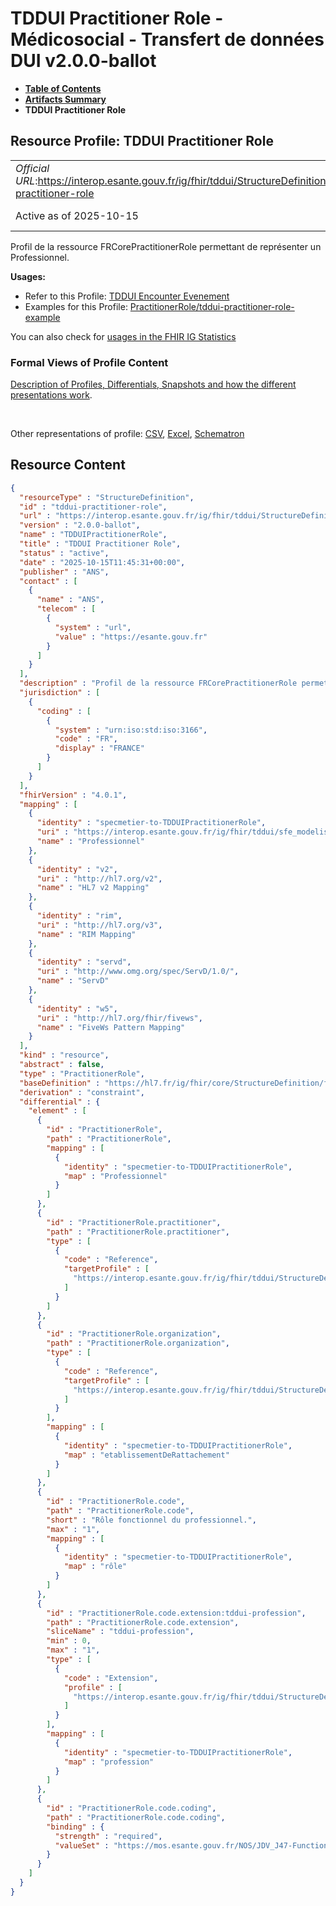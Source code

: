 # TDDUI Practitioner Role - Médicosocial - Transfert de données DUI v2.0.0-ballot

* [**Table of Contents**](toc.md)
* [**Artifacts Summary**](artifacts.md)
* **TDDUI Practitioner Role**

## Resource Profile: TDDUI Practitioner Role 

| | |
| :--- | :--- |
| *Official URL*:https://interop.esante.gouv.fr/ig/fhir/tddui/StructureDefinition/tddui-practitioner-role | *Version*:2.0.0-ballot |
| Active as of 2025-10-15 | *Computable Name*:TDDUIPractitionerRole |

 
Profil de la ressource FRCorePractitionerRole permettant de représenter un Professionnel. 

**Usages:**

* Refer to this Profile: [TDDUI Encounter Evenement](StructureDefinition-tddui-encounter-evenement.md)
* Examples for this Profile: [PractitionerRole/tddui-practitioner-role-example](PractitionerRole-tddui-practitioner-role-example.md)

You can also check for [usages in the FHIR IG Statistics](https://packages2.fhir.org/xig/ans.fhir.fr.tddui|current/StructureDefinition/tddui-practitioner-role)

### Formal Views of Profile Content

 [Description of Profiles, Differentials, Snapshots and how the different presentations work](http://build.fhir.org/ig/FHIR/ig-guidance/readingIgs.html#structure-definitions). 

 

Other representations of profile: [CSV](StructureDefinition-tddui-practitioner-role.csv), [Excel](StructureDefinition-tddui-practitioner-role.xlsx), [Schematron](StructureDefinition-tddui-practitioner-role.sch) 



## Resource Content

```json
{
  "resourceType" : "StructureDefinition",
  "id" : "tddui-practitioner-role",
  "url" : "https://interop.esante.gouv.fr/ig/fhir/tddui/StructureDefinition/tddui-practitioner-role",
  "version" : "2.0.0-ballot",
  "name" : "TDDUIPractitionerRole",
  "title" : "TDDUI Practitioner Role",
  "status" : "active",
  "date" : "2025-10-15T11:45:31+00:00",
  "publisher" : "ANS",
  "contact" : [
    {
      "name" : "ANS",
      "telecom" : [
        {
          "system" : "url",
          "value" : "https://esante.gouv.fr"
        }
      ]
    }
  ],
  "description" : "Profil de la ressource FRCorePractitionerRole permettant de représenter un Professionnel.",
  "jurisdiction" : [
    {
      "coding" : [
        {
          "system" : "urn:iso:std:iso:3166",
          "code" : "FR",
          "display" : "FRANCE"
        }
      ]
    }
  ],
  "fhirVersion" : "4.0.1",
  "mapping" : [
    {
      "identity" : "specmetier-to-TDDUIPractitionerRole",
      "uri" : "https://interop.esante.gouv.fr/ig/fhir/tddui/sfe_modelisation_contenu.html",
      "name" : "Professionnel"
    },
    {
      "identity" : "v2",
      "uri" : "http://hl7.org/v2",
      "name" : "HL7 v2 Mapping"
    },
    {
      "identity" : "rim",
      "uri" : "http://hl7.org/v3",
      "name" : "RIM Mapping"
    },
    {
      "identity" : "servd",
      "uri" : "http://www.omg.org/spec/ServD/1.0/",
      "name" : "ServD"
    },
    {
      "identity" : "w5",
      "uri" : "http://hl7.org/fhir/fivews",
      "name" : "FiveWs Pattern Mapping"
    }
  ],
  "kind" : "resource",
  "abstract" : false,
  "type" : "PractitionerRole",
  "baseDefinition" : "https://hl7.fr/ig/fhir/core/StructureDefinition/fr-core-practitioner-role",
  "derivation" : "constraint",
  "differential" : {
    "element" : [
      {
        "id" : "PractitionerRole",
        "path" : "PractitionerRole",
        "mapping" : [
          {
            "identity" : "specmetier-to-TDDUIPractitionerRole",
            "map" : "Professionnel"
          }
        ]
      },
      {
        "id" : "PractitionerRole.practitioner",
        "path" : "PractitionerRole.practitioner",
        "type" : [
          {
            "code" : "Reference",
            "targetProfile" : [
              "https://interop.esante.gouv.fr/ig/fhir/tddui/StructureDefinition/tddui-practitioner"
            ]
          }
        ]
      },
      {
        "id" : "PractitionerRole.organization",
        "path" : "PractitionerRole.organization",
        "type" : [
          {
            "code" : "Reference",
            "targetProfile" : [
              "https://interop.esante.gouv.fr/ig/fhir/tddui/StructureDefinition/tddui-organization"
            ]
          }
        ],
        "mapping" : [
          {
            "identity" : "specmetier-to-TDDUIPractitionerRole",
            "map" : "etablissementDeRattachement"
          }
        ]
      },
      {
        "id" : "PractitionerRole.code",
        "path" : "PractitionerRole.code",
        "short" : "Rôle fonctionnel du professionnel.",
        "max" : "1",
        "mapping" : [
          {
            "identity" : "specmetier-to-TDDUIPractitionerRole",
            "map" : "rôle"
          }
        ]
      },
      {
        "id" : "PractitionerRole.code.extension:tddui-profession",
        "path" : "PractitionerRole.code.extension",
        "sliceName" : "tddui-profession",
        "min" : 0,
        "max" : "1",
        "type" : [
          {
            "code" : "Extension",
            "profile" : [
              "https://interop.esante.gouv.fr/ig/fhir/tddui/StructureDefinition/tddui-profession"
            ]
          }
        ],
        "mapping" : [
          {
            "identity" : "specmetier-to-TDDUIPractitionerRole",
            "map" : "profession"
          }
        ]
      },
      {
        "id" : "PractitionerRole.code.coding",
        "path" : "PractitionerRole.code.coding",
        "binding" : {
          "strength" : "required",
          "valueSet" : "https://mos.esante.gouv.fr/NOS/JDV_J47-FunctionCode-CISIS/FHIR/JDV-J47-FunctionCode-CISIS"
        }
      }
    ]
  }
}

```
